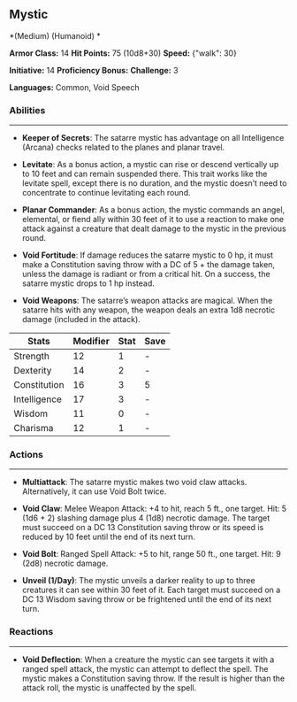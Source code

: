 ## Mystic
*(Medium) (Humanoid) *

**Armor Class:** 14
**Hit Points:** 75 (10d8+30)
**Speed:** {"walk": 30}

**Initiative:** 14
**Proficiency Bonus:**
**Challenge:** 3

**Languages:** Common, Void Speech

### Abilities
 --- 
- **Keeper of Secrets**: The satarre mystic has advantage on all Intelligence (Arcana) checks related to the planes and planar travel.

- **Levitate**: As a bonus action, a mystic can rise or descend vertically up to 10 feet and can remain suspended there. This trait works like the levitate spell, except there is no duration, and the mystic doesn’t need to concentrate to continue levitating each round.

- **Planar Commander**: As a bonus action, the mystic commands an angel, elemental, or fiend ally within 30 feet of it to use a reaction to make one attack against a creature that dealt damage to the mystic in the previous round.

- **Void Fortitude**: If damage reduces the satarre mystic to 0 hp, it must make a Constitution saving throw with a DC of 5 + the damage taken, unless the damage is radiant or from a critical hit. On a success, the satarre mystic drops to 1 hp instead.

- **Void Weapons**: The satarre’s weapon attacks are magical. When the satarre hits with any weapon, the weapon deals an extra 1d8 necrotic damage (included in the attack).



| Stats | Modifier | Stat | Save
| ---- | ---- | ---- | ---- |
| Strength | 12 | 1 | - |
| Dexterity | 14 | 2 | - |
| Constitution | 16 | 3 | 5 |
| Intelligence | 17 | 3 | - |
| Wisdom | 11 | 0 | - |
| Charisma | 12 | 1 | - |

### Actions
 --- 
- **Multiattack**: The satarre mystic makes two void claw attacks. Alternatively, it can use Void Bolt twice.

- **Void Claw**: Melee Weapon Attack: +4 to hit, reach 5 ft., one target. Hit: 5 (1d6 + 2) slashing damage plus 4 (1d8) necrotic damage. The target must succeed on a DC 13 Constitution saving throw or its speed is reduced by 10 feet until the end of its next turn.

- **Void Bolt**: Ranged Spell Attack: +5 to hit, range 50 ft., one target. Hit: 9 (2d8) necrotic damage.

- **Unveil (1/Day)**: The mystic unveils a darker reality to up to three creatures it can see within 30 feet of it. Each target must succeed on a DC 13 Wisdom saving throw or be frightened until the end of its next turn.

### Reactions
 --- 
- **Void Deflection**: When a creature the mystic can see targets it with a ranged spell attack, the mystic can attempt to deflect the spell. The mystic makes a Constitution saving throw. If the result is higher than the attack roll, the mystic is unaffected by the spell.

